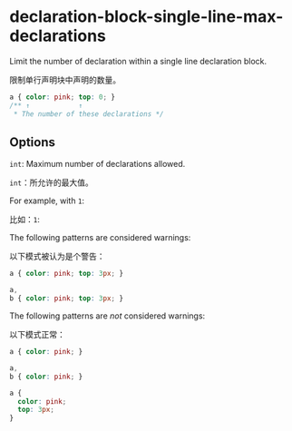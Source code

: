 # declaration-block-single-line-max-declarations

Limit the number of declaration within a single line declaration block.

限制单行声明块中声明的数量。

```css
a { color: pink; top: 0; }
/** ↑            ↑
 * The number of these declarations */
```

## Options

`int`: Maximum number of declarations allowed.

`int`：所允许的最大值。

For example, with `1`:

比如：`1`:

The following patterns are considered warnings:

以下模式被认为是个警告：

```css
a { color: pink; top: 3px; }
```

```css
a,
b { color: pink; top: 3px; }
```

The following patterns are *not* considered warnings:

以下模式正常：

```css
a { color: pink; }
```

```css
a,
b { color: pink; }
```

```css
a {
  color: pink;
  top: 3px;
}
```
